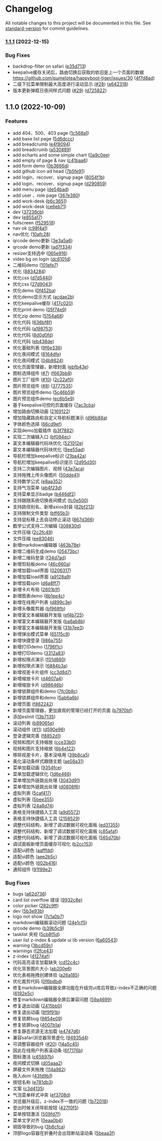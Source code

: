 # Changelog

All notable changes to this project will be documented in this file. See [standard-version](https://github.com/conventional-changelog/standard-version) for commit guidelines.

### [1.1.1](https://github.com/pumelotea/happyboot-tiger/compare/v1.1.0...v1.1.1) (2022-12-15)


### Bug Fixes

* backdrop-filter on safari ([e35d713](https://github.com/pumelotea/happyboot-tiger/commit/e35d713eab77e076cce6594b6ccc9deb0ecbc7a1))
* keepalive缓存关闭后，路由切换后获取的依旧是上一个页面的数据 https://github.com/pumelotea/happyboot-tiger/issues/30 ([4f7d8ad](https://github.com/pumelotea/happyboot-tiger/commit/4f7d8ad37a6af4aca6a6049edeafaccee15e0060))
* 二级下拉菜单限制最大高度进行滚动显示 ([#28](https://github.com/pumelotea/happyboot-tiger/issues/28)) ([a642318](https://github.com/pumelotea/happyboot-tiger/commit/a642318add0315cd18001e638d2534031d208346))
* 版本更新弹框日夜间样式问题 ([#29](https://github.com/pumelotea/happyboot-tiger/issues/29)) ([d725822](https://github.com/pumelotea/happyboot-tiger/commit/d725822ccad7c8f92cee9de76c328c9f2062b0f9))

## 1.1.0 (2022-10-09)


### Features

* add 404、500、403 page ([1c568a1](https://github.com/pumelotea/happyboot-tiger/commit/1c568a1e884129b0bb3040222f9c5da98c2a6362))
* add base list page ([5d6dccc](https://github.com/pumelotea/happyboot-tiger/commit/5d6dcccdd877701de52524909af4771a324fcf43))
* add breadcrumb ([e4f8094](https://github.com/pumelotea/happyboot-tiger/commit/e4f809463bb69372022912df07672e1fbc916621))
* add breadcrumb ([a530889](https://github.com/pumelotea/happyboot-tiger/commit/a5308894d7a43ea7e47732e22b20bc542460347c))
* add echarts and some simple chart ([0a9c0ee](https://github.com/pumelotea/happyboot-tiger/commit/0a9c0ee7a35f516799cf07c54e7a041483021aef))
* add empty of page & nav ([c41baa6](https://github.com/pumelotea/happyboot-tiger/commit/c41baa6344f033767acd27a4b6e9c2b404edb376))
* add form demo ([0b3666d](https://github.com/pumelotea/happyboot-tiger/commit/0b3666d97f1e2142a0cb037659e6d42191005d79))
* add github icon ad head ([7b5fe91](https://github.com/pumelotea/happyboot-tiger/commit/7b5fe91791286e3682a00310552b6bdfe68c57f2))
* add login、recover、signup page ([8054f1b](https://github.com/pumelotea/happyboot-tiger/commit/8054f1bd8f5658d83cd37c1402af6bcb749c5838))
* add login、recover、signup page ([d290859](https://github.com/pumelotea/happyboot-tiger/commit/d29085983fd23d3be8ffaf98c82fb14edc48e686))
* add menu page ([de54bad](https://github.com/pumelotea/happyboot-tiger/commit/de54bad332a8f2e54934f4b284821cbbe143498d))
* add user 、role page ([367e380](https://github.com/pumelotea/happyboot-tiger/commit/367e3803c247ae2c01c16c5c91fd9438514ec694))
* add work-desk ([b6c3651](https://github.com/pumelotea/happyboot-tiger/commit/b6c365125b745b9eb59c468e2c3191ed03d2864d))
* add work-desk ([ce6eb71](https://github.com/pumelotea/happyboot-tiger/commit/ce6eb7134cad9644fa9e4b1f276b6429e213d556))
* dev ([37236cb](https://github.com/pumelotea/happyboot-tiger/commit/37236cb15324237b470f77ba6bf5a1b324adf931))
* dev ([e855a17](https://github.com/pumelotea/happyboot-tiger/commit/e855a176a851e22cab2f1edeccb3af6efcecb2ce))
* fullscreen ([f529518](https://github.com/pumelotea/happyboot-tiger/commit/f529518b61241ded7c73410a37fdde5f638c27f3))
* nav ok ([c98f4a1](https://github.com/pumelotea/happyboot-tiger/commit/c98f4a17cbeb0dbce0ac9cd6ca239ffa3a548f57))
* nav优化 ([10afc28](https://github.com/pumelotea/happyboot-tiger/commit/10afc28c32e377949d629ae0f0391b0486a250b8))
* qrcode demo更新 ([3e3a5a6](https://github.com/pumelotea/happyboot-tiger/commit/3e3a5a6a4c48535bb2ada4fbefe9c935a4a6c277))
* qrcode demo更新 ([ad7f334](https://github.com/pumelotea/happyboot-tiger/commit/ad7f334b74ad099e75216ab7e9fd4e0c72c745b0))
* resizer支持选中 ([065e916](https://github.com/pumelotea/happyboot-tiger/commit/065e916b6cc305ddb8d078a5bad934378fce0de2))
* video bg on login ([dc6101d](https://github.com/pumelotea/happyboot-tiger/commit/dc6101db5e512ac86cbec5e4514a93e8b8492bfa))
* 二维码demo ([101efe7](https://github.com/pumelotea/happyboot-tiger/commit/101efe72ed18fb451dd2b56d132b752f5f9690a7))
* 优化 ([8834284](https://github.com/pumelotea/happyboot-tiger/commit/88342844e79fde7ae1124324d0ccadf801fa0b81))
* 优化css ([d7d5440](https://github.com/pumelotea/happyboot-tiger/commit/d7d54404534e955180898b995fd89da02975d1ca))
* 优化css ([27d9043](https://github.com/pumelotea/happyboot-tiger/commit/27d90438c3c5a52d6966f2aefeeeb3089315b2e5))
* 优化demo ([0f452ba](https://github.com/pumelotea/happyboot-tiger/commit/0f452baa8bca21c6e9ea78b9295cc45dc9aaaccf))
* 优化demo显示方式 ([acdae2b](https://github.com/pumelotea/happyboot-tiger/commit/acdae2bcd45b07e38dea1564c04893984ac9fae2))
* 优化keepalive缓存 ([417c020](https://github.com/pumelotea/happyboot-tiger/commit/417c0206ac1a4801b6a9f316a4d0499a0a8eaa4f))
* 优化print demo ([05f74e9](https://github.com/pumelotea/happyboot-tiger/commit/05f74e9632348366a8970e0bf17ebd30bd164577))
* 优化zip demo ([5154a68](https://github.com/pumelotea/happyboot-tiger/commit/5154a6876137b8af1c687875b110cd7df0a0d998))
* 优化代码 ([636bf8f](https://github.com/pumelotea/happyboot-tiger/commit/636bf8fbb177ed6e0149f0b0fc8cb7a8dbe01e3c))
* 优化代码 ([a198753](https://github.com/pumelotea/happyboot-tiger/commit/a198753fe108489e853250a0f2ef3b825521643e))
* 优化代码 ([8d0d0fd](https://github.com/pumelotea/happyboot-tiger/commit/8d0d0fda9b6df0340074dc1bf9826713ea0c7fc5))
* 优化代码 ([eb438de](https://github.com/pumelotea/happyboot-tiger/commit/eb438de4b854b0a05d265a87a060378ac9381689))
* 优化基础列表 ([9f6e336](https://github.com/pumelotea/happyboot-tiger/commit/9f6e33629ef1cb2547a5150fb769a792da5641b2))
* 优化夜间模式 ([8164dfe](https://github.com/pumelotea/happyboot-tiger/commit/8164dfec9e0286a9bd57207168d6939410a467e5))
* 优化夜间模式 ([04b8624](https://github.com/pumelotea/happyboot-tiger/commit/04b8624eb54eeb6fd1fbaf80e96b972e643d1ed0))
* 优化页面管理器，新增封面 ([ebfb43e](https://github.com/pumelotea/happyboot-tiger/commit/ebfb43ed4fd63a0e812d71f4a57e01165e9be812))
* 图标选择组件 ([#7](https://github.com/pumelotea/happyboot-tiger/issues/7)) ([f663bb8](https://github.com/pumelotea/happyboot-tiger/commit/f663bb8211ee58bbdcace1c73515c5ec391ab9d6))
* 图片工厂组件 ([#10](https://github.com/pumelotea/happyboot-tiger/issues/10)) ([2c22af0](https://github.com/pumelotea/happyboot-tiger/commit/2c22af0f4e29b2f3e213e7e584b881650628e11c))
* 图片预览组件 ([#8](https://github.com/pumelotea/happyboot-tiger/issues/8)) ([3777535](https://github.com/pumelotea/happyboot-tiger/commit/3777535fc4477de0aa2473af58fb6a3a8fa5de9e))
* 图片预览组件demo ([5c46b59](https://github.com/pumelotea/happyboot-tiger/commit/5c46b592b8642ac4b9049597ad6ef57ff666ff1b))
* 图片预览组件demo ([ec6b5e9](https://github.com/pumelotea/happyboot-tiger/commit/ec6b5e961b7a1083ba9e98a0d78b27864903c7fa))
* 基于keepalive可控的页面缓存 ([7ac3cba](https://github.com/pumelotea/happyboot-tiger/commit/7ac3cbaef5c00d8a366570103162e3d055eb5146))
* 增加路由切换动画 ([2169122](https://github.com/pumelotea/happyboot-tiger/commit/2169122ed45737088b06c93e32d503a50d31aacb))
* 增加隐藏路由和自定义导航标题演示 ([d96b88a](https://github.com/pumelotea/happyboot-tiger/commit/d96b88acd9cb364a93705dd3d06cc759095f39f2))
* 字体颜色选择 ([66cd9ef](https://github.com/pumelotea/happyboot-tiger/commit/66cd9efec8fc88e8d06f16ff80a4edaedd3a734f))
* 实现demo加载插件 ([b3f7882](https://github.com/pumelotea/happyboot-tiger/commit/b3f7882dce1dc843cc2baeafe4a3ca9af7b76eb2))
* 实现二次编辑入口 ([bf084ec](https://github.com/pumelotea/happyboot-tiger/commit/bf084ec8a5c40bf85847049ea14a52eb02430101))
* 富文本编辑器代码块优化 ([521012e](https://github.com/pumelotea/happyboot-tiger/commit/521012e8b3ceff6ed2065697c698d41198ca2aba))
* 富文本编辑器代码块优化 ([9ee55ad](https://github.com/pumelotea/happyboot-tiger/commit/9ee55adeec40f75f3fa96b2dfb4084123f64ab8c))
* 导航栏增加keepalive标识 ([21ba42a](https://github.com/pumelotea/happyboot-tiger/commit/21ba42ab1bef0b29da3544b24dec8edde43b4f4c))
* 导航栏增加keepalive标识提示 ([2d95d30](https://github.com/pumelotea/happyboot-tiger/commit/2d95d30aaabbeaf1c8ed90c405739469e0364480))
* 支持二次编辑图片、视频 ([43e7aca](https://github.com/pumelotea/happyboot-tiger/commit/43e7acab3c487eb6788f80a729b4eade8c0d6eb9))
* 支持拖拽上传头像图片 ([50dde41](https://github.com/pumelotea/happyboot-tiger/commit/50dde41d9d0f87844d4aaefe52db0d2207d95c6e))
* 支持数学公式 ([e8aa352](https://github.com/pumelotea/happyboot-tiger/commit/e8aa352122cce3d6318999dfda458d4ec37c9d54))
* 支持气泡菜单 ([ab4f23d](https://github.com/pumelotea/happyboot-tiger/commit/ab4f23d66207c9473781c72f18db7b35c9c37bdd))
* 支持菜单显示badge ([b446df2](https://github.com/pumelotea/happyboot-tiger/commit/b446df2e807507df50d8527de6ecaacea46ea0b0))
* 支持跟随系统切换夜间模式 ([fc0e500](https://github.com/pumelotea/happyboot-tiger/commit/fc0e500e9b41b8e5513531e90e470bb81dd7583b))
* 支持路径别名、新增axios封装 ([82bf213](https://github.com/pumelotea/happyboot-tiger/commit/82bf21387528ee1fb262836741295625a0fad132))
* 支持限制文件类型 ([bff65b3](https://github.com/pumelotea/happyboot-tiger/commit/bff65b389ccb74cf3c5054affc85dcb9155ded95))
* 支持鼠标移上去自动停止滚动 ([867d366](https://github.com/pumelotea/happyboot-tiger/commit/867d366ea85ba73d5ece5b50cf866b8b1b9d23f7))
* 数学公式支持二次编辑 ([308830d](https://github.com/pumelotea/happyboot-tiger/commit/308830d40b1ec20dcb5c22fa4b71b42df9fd1319))
* 文件压缩 ([2c2fc49](https://github.com/pumelotea/happyboot-tiger/commit/2c2fc49f91242eb6d92b2f5c7eace290b2666fa7))
* 文件压缩 ([ee83046](https://github.com/pumelotea/happyboot-tiger/commit/ee83046ab4e99606d58158f803b70ebdc2ebfbf9))
* 新增markdown编辑器 ([463b78e](https://github.com/pumelotea/happyboot-tiger/commit/463b78e096533a894fc1a90d53a6c031760f50c5))
* 新增二维码生成demo ([05473bc](https://github.com/pumelotea/happyboot-tiger/commit/05473bc7b1f3e9fc774f97f98c27b8d2bf22e3de))
* 新增二维码登录 ([f34d7ad](https://github.com/pumelotea/happyboot-tiger/commit/f34d7ad580af7c2f5572cf868eecd5a6840e0850))
* 新增剪贴板demo ([46c660a](https://github.com/pumelotea/happyboot-tiger/commit/46c660a0c370c53e98930bd35ffddcf792a2780d))
* 新增加载load界面 ([0206317](https://github.com/pumelotea/happyboot-tiger/commit/02063178b222732a0f4d0bd1e1231d2cfa2b62bc))
* 新增加载load界面 ([a9128a9](https://github.com/pumelotea/happyboot-tiger/commit/a9128a9c282570f9fa1e036005c10adaa7a18c6b))
* 新增加载spin ([d6a8ff7](https://github.com/pumelotea/happyboot-tiger/commit/d6a8ff7dd147076f67c5be84d3cf5f880cb93f3b))
* 新增卡片布局 ([2601b1f](https://github.com/pumelotea/happyboot-tiger/commit/2601b1f3f41778c523f926f027685513fab34fe5))
* 新增图表demo ([8b1ee4c](https://github.com/pumelotea/happyboot-tiger/commit/8b1ee4c6fa112519f56c8e4b82da8e89cb29b54d))
* 新增在线用户列表 ([d899c3e](https://github.com/pumelotea/happyboot-tiger/commit/d899c3e5e1933fc67f65d83226ee7079bd32da1b))
* 新增头像裁剪器 ([bf968fb](https://github.com/pumelotea/happyboot-tiger/commit/bf968fbe218d4003ac94d30a325cd751b19187cd))
* 新增富文本编辑器开发版 ([ef4b725](https://github.com/pumelotea/happyboot-tiger/commit/ef4b7258dcfa6c05c0d3f532c567f48bf96dbd13))
* 新增富文本编辑器开发版 ([ba6ab8b](https://github.com/pumelotea/happyboot-tiger/commit/ba6ab8b044903bf8eb6539a89a3dade752c8dc8c))
* 新增富文本编辑器开发版 ([31b7ee3](https://github.com/pumelotea/happyboot-tiger/commit/31b7ee3200fa459f4a58280793f1afcb18a69976))
* 新增弹出模式菜单 ([65115c9](https://github.com/pumelotea/happyboot-tiger/commit/65115c9101d5250cde979803b86cf1b782ee44e8))
* 新增快捷登录 ([986a755](https://github.com/pumelotea/happyboot-tiger/commit/986a755f6e2f888f280e846d6c09e2b2cc189ecc))
* 新增打印demo ([1796f1c](https://github.com/pumelotea/happyboot-tiger/commit/1796f1c7ed7720de55ecc8b1a1418791d6d79c80))
* 新增打印demo ([3312a83](https://github.com/pumelotea/happyboot-tiger/commit/3312a836c274cb29867346fbb98b1c019e755ee9))
* 新增权限点演示 ([f01d880](https://github.com/pumelotea/happyboot-tiger/commit/f01d88061aa6fd6e6b53182f57f291567063d2b6))
* 新增权限点演示 ([6884b3a](https://github.com/pumelotea/happyboot-tiger/commit/6884b3aa29ceb5026f2ee217fbb633f6ecd013f6))
* 新增视差卡片组件 ([cc3d8d7](https://github.com/pumelotea/happyboot-tiger/commit/cc3d8d70ed44544ecebb1e3a339ac6c4bb3a7155))
* 新增缩放卡片 ([d4607a4](https://github.com/pumelotea/happyboot-tiger/commit/d4607a46ff8a2d958d7e84a36dafa00509aa135e))
* 新增缩放卡片 ([d98646b](https://github.com/pumelotea/happyboot-tiger/commit/d98646bf4b7778d24167ffbb56acd5eb4b53d890))
* 新增锁屏组件和demo ([7fc0b8c](https://github.com/pumelotea/happyboot-tiger/commit/7fc0b8cb4c295c1bd1b230b05e2abfe1c960ac39))
* 新增锁屏组件和demo ([5ab6a6b](https://github.com/pumelotea/happyboot-tiger/commit/5ab6a6b5142d78c50ea9df0ff0b6efa37cfd0185))
* 新增页面 ([f862242](https://github.com/pumelotea/happyboot-tiger/commit/f8622428e24050e7dbcb25841a45fcf64f991fab))
* 新增页面管理器，更加直观的管理已经打开的页面 ([b7970bf](https://github.com/pumelotea/happyboot-tiger/commit/b7970bf84318fec7ee1deee26590906945cc215f))
* 添加eslinit ([13b7135](https://github.com/pumelotea/happyboot-tiger/commit/13b7135f8ea95e61ee0625eae04dfde2b38e0ac8))
* 滚动列表 ([b89065e](https://github.com/pumelotea/happyboot-tiger/commit/b89065e3b256bd90c781445e450a9c4f08ac19a8))
* 滚动组件 ([#11](https://github.com/pumelotea/happyboot-tiger/issues/11)) ([d590e96](https://github.com/pumelotea/happyboot-tiger/commit/d590e963f957498f743b24143de62e6c38528e1a))
* 登录逻辑完善 ([f8852d1](https://github.com/pumelotea/happyboot-tiger/commit/f8852d1fa2e6bc2ce46b05f11b17ef04458d994a))
* 视频和图片支持缩放 ([cce33b0](https://github.com/pumelotea/happyboot-tiger/commit/cce33b0d380c437000e7d842e3e191a6cbeb8d48))
* 视频和图片支持缩放 ([6b4e122](https://github.com/pumelotea/happyboot-tiger/commit/6b4e12229851f70801502f12d7ed03574d3975f3))
* 移除视差卡片，基本没啥用 ([39b8ca5](https://github.com/pumelotea/happyboot-tiger/commit/39b8ca5ab7643faf52f23398200ce984fed900d4))
* 美化滚动条样式跟随主题 ([ae56a31](https://github.com/pumelotea/happyboot-tiger/commit/ae56a3158046a5e7778dc4034419775063eade9e))
* 菜单加载动画 ([9354fce](https://github.com/pumelotea/happyboot-tiger/commit/9354fced853f0a7169d2295e4afe77be131b4e57))
* 菜单加载逻辑优化 ([1d6e466](https://github.com/pumelotea/happyboot-tiger/commit/1d6e46667e1d158cf16c3b36611fd5bf0aea5a35))
* 菜单增加外链跳出处理 ([3043d91](https://github.com/pumelotea/happyboot-tiger/commit/3043d91f2c4ae02e34153bc9fa0b8f3b592b8cf4))
* 菜单增加外链跳出处理 ([d0808f6](https://github.com/pumelotea/happyboot-tiger/commit/d0808f681a933c1115dd08b7f8650183d5bb8324))
* 虚拟列表 ([5caf417](https://github.com/pumelotea/happyboot-tiger/commit/5caf417be6e4d39284713e249f6a8329f272ed51))
* 虚拟列表 ([5bee355](https://github.com/pumelotea/happyboot-tiger/commit/5bee355206948eb6986a9ed17bdf902d990c6faf))
* 虚拟列表 ([24a8d74](https://github.com/pumelotea/happyboot-tiger/commit/24a8d748431a267c3d8109738a91de013b740505))
* 表格支持快捷插入工具 ([a9d5572](https://github.com/pumelotea/happyboot-tiger/commit/a9d5572310f2bf7534a83707408d822ac7950d95))
* 表格支持快捷插入工具 ([2158529](https://github.com/pumelotea/happyboot-tiger/commit/2158529126de6d19498a4a289723cfb2a9fef200))
* 调整代码结构，新增了调试数据可视化面板 ([ed31355](https://github.com/pumelotea/happyboot-tiger/commit/ed31355bc4460c6e818f84d9590c8e234214eb43))
* 调整代码结构，新增了调试数据可视化面板 ([c85afaf](https://github.com/pumelotea/happyboot-tiger/commit/c85afaf87fefa3573b925e03cc061801e4e9792b))
* 调整代码结构，新增了调试数据可视化面板 ([565d70b](https://github.com/pumelotea/happyboot-tiger/commit/565d70b5fa1346c83c16fb8976da4240fef4ccc8))
* 调试面板新增页面缓存可视化 ([b2cc153](https://github.com/pumelotea/happyboot-tiger/commit/b2cc153e57fe1a1aa32242baa1fe602737777e5a))
* 适配ui颜色 ([aafffdd](https://github.com/pumelotea/happyboot-tiger/commit/aafffddccac8ac88886e159fe488b8dddd0293e6))
* 适配ui颜色 ([aee2b5c](https://github.com/pumelotea/happyboot-tiger/commit/aee2b5c0c7b1ece0f5113bb392e664b6c4882170))
* 适配ui颜色 ([602b416](https://github.com/pumelotea/happyboot-tiger/commit/602b4165587bfe61b163c3c9d00b79c9c852e096))
* 通知组件 ([91f89e2](https://github.com/pumelotea/happyboot-tiger/commit/91f89e2cf8a49e7a739330afef85d10bb36991db))


### Bug Fixes

* bugs ([a62d736](https://github.com/pumelotea/happyboot-tiger/commit/a62d73633894028cf111b53f752bca5b736bd2fa))
* card list overflow 错误 ([9932c8e](https://github.com/pumelotea/happyboot-tiger/commit/9932c8ed84a3526158fa56f97dec44c47f5d23c5))
* color picker ([282c9ff](https://github.com/pumelotea/happyboot-tiger/commit/282c9ff0c4462eb7ecafa89050273abbcdbac4bb))
* dev ([5b3e93b](https://github.com/pumelotea/happyboot-tiger/commit/5b3e93ba7725f8c280ea0ebb8f4f0035f1410fb7))
* logo not show ([7c1a0b7](https://github.com/pumelotea/happyboot-tiger/commit/7c1a0b723f990ec6f7c06001b5fd697e7f906427))
* markdown编辑器滚动问题 ([24e1cf5](https://github.com/pumelotea/happyboot-tiger/commit/24e1cf525917db142c01e80b415b1c330e653292))
* qrcode demo ([b39b5c9](https://github.com/pumelotea/happyboot-tiger/commit/b39b5c92a2d936301b52f7ca9bf4574fb495002f))
* tasklist 央视 ([5cb8f5d](https://github.com/pumelotea/happyboot-tiger/commit/5cb8f5db4e8061c7c837ddbe3f15bd06e974801c))
* user list z-index & update ui lib version ([6a60543](https://github.com/pumelotea/happyboot-tiger/commit/6a60543087ec13870c177e69359631b4bbe74952))
* warning ([3bcd59c](https://github.com/pumelotea/happyboot-tiger/commit/3bcd59c7f211bbba7400b7d59836c206f598f281))
* warnings ([f2fce43](https://github.com/pumelotea/happyboot-tiger/commit/f2fce433380cdb84ca3dd09c6defb923d675bb0a))
* z-index ([41274af](https://github.com/pumelotea/happyboot-tiger/commit/41274afe358c143f056eaf4a32615f43d3f24d52))
* 代码高亮语言加载缺失 ([cd12c4c](https://github.com/pumelotea/happyboot-tiger/commit/cd12c4cc6f4585f54f53caa658c6c1d325d69747))
* 优化背景图片大小 ([ab200e6](https://github.com/pumelotea/happyboot-tiger/commit/ab200e6cc84c46501d56cd1a8c8edfbc5d45ce47))
* 优化表格拖拽创建体验 ([a26a185](https://github.com/pumelotea/happyboot-tiger/commit/a26a1850aa1bfaf53ed3d957aac491e8f8adce4b))
* 优化裁剪代码 ([0f6bdbd](https://github.com/pumelotea/happyboot-tiger/commit/0f6bdbd167d23d8e84e3980adbb091a0de605bc5))
* 修复markdown编辑器全屏功能在升级完ui库后导致z-index不正确的问题 ([6192e5c](https://github.com/pumelotea/happyboot-tiger/commit/6192e5c6d838d1e99bcbae118876cf7339d7dd22))
* 修复markdown编辑器全屏后兼容问题 ([59a4699](https://github.com/pumelotea/happyboot-tiger/commit/59a469983681ce96503d72b42daa4b209642335e))
* 修复退出动画 ([2415bb0](https://github.com/pumelotea/happyboot-tiger/commit/2415bb046ea7011fb1c4a53ab7ff623d1ce8db06))
* 修复退出动画 ([9f9f91b](https://github.com/pumelotea/happyboot-tiger/commit/9f9f91b67c6908fbde41e01d65960dff3823aab0))
* 修复锁屏bug ([9854e09](https://github.com/pumelotea/happyboot-tiger/commit/9854e09f516d0dc7a48f619a1fe616016337fe06))
* 修复锁屏bug ([4007b1a](https://github.com/pumelotea/happyboot-tiger/commit/4007b1a799744799a0b01e1f8bef582785e399fa))
* 修复静态资源无法加载 ([e4747d6](https://github.com/pumelotea/happyboot-tiger/commit/e4747d6df79d5cb60cbea558452dd70a1e5e6952))
* 兼容safari浏览器背景虚化 ([94935d4](https://github.com/pumelotea/happyboot-tiger/commit/94935d49b27767e80786335bafc61c1e925c4db4))
* 可调整容器组件 ([#20](https://github.com/pumelotea/happyboot-tiger/issues/20)) ([14a5c45](https://github.com/pumelotea/happyboot-tiger/commit/14a5c456fec5e2699045ee7d5cd40ada3a14f11f))
* 因此在线用户列表滚动条 ([6f7176b](https://github.com/pumelotea/happyboot-tiger/commit/6f7176bbf2b7dbbf3ae2a7ee8fd1c88b95c4bf31))
* 图标激活 ([c65897b](https://github.com/pumelotea/happyboot-tiger/commit/c65897bbd92cc72e7cbd7ec072e7c390a89a3cf5))
* 夜间模式切换 ([d05aaa2](https://github.com/pumelotea/happyboot-tiger/commit/d05aaa25ae8a07c47b2dab373b0f084532130149))
* 屏蔽文件夹拖拽 ([114a982](https://github.com/pumelotea/happyboot-tiger/commit/114a9825b90cb0b35af6e6ef220e2499085fe486))
* 拖入dom ([43fd9b1](https://github.com/pumelotea/happyboot-tiger/commit/43fd9b1b90b9dd460e6601c6e85aa9819f7892b0))
* 按钮名称 ([e781db3](https://github.com/pumelotea/happyboot-tiger/commit/e781db3b55f204a1f38c1189181abbee295ba766))
* 文案 ([c3d4135](https://github.com/pumelotea/happyboot-tiger/commit/c3d4135cd45c2b04c708d63dc3b0d4628d4575ea))
* 气泡菜单样式冲突 ([ef3708d](https://github.com/pumelotea/happyboot-tiger/commit/ef3708d92fdffaf5418088a9f94083f822f5659c))
* 浏览器升级后，z-index不一致的问题 ([1b72018](https://github.com/pumelotea/happyboot-tiger/commit/1b72018cbb18dc3c5e086c2167c5cca9ab317a6b))
* 登出时候关闭导航按钮 ([427f0f5](https://github.com/pumelotea/happyboot-tiger/commit/427f0f5ac17da8ae6aeb587c53e890f9b2af2504))
* 菜单按钮激活 ([509fd7f](https://github.com/pumelotea/happyboot-tiger/commit/509fd7f6548e7cd3e8ca617ae144ba5fb20191ce))
* 菜单文字对齐 ([0eaa0b4](https://github.com/pumelotea/happyboot-tiger/commit/0eaa0b44e07d9622429ed67b2193e47406af651d))
* 销毁导致的bug ([3b8cfca](https://github.com/pumelotea/happyboot-tiger/commit/3b8cfcae0fba09486505a88e6e62105d269d3c2f))
* 顶部logo容器在折叠时会出现断站滚动条 ([5beaa3f](https://github.com/pumelotea/happyboot-tiger/commit/5beaa3fdd45a01f3f45c3d8087c1b448c5f26bf3))
